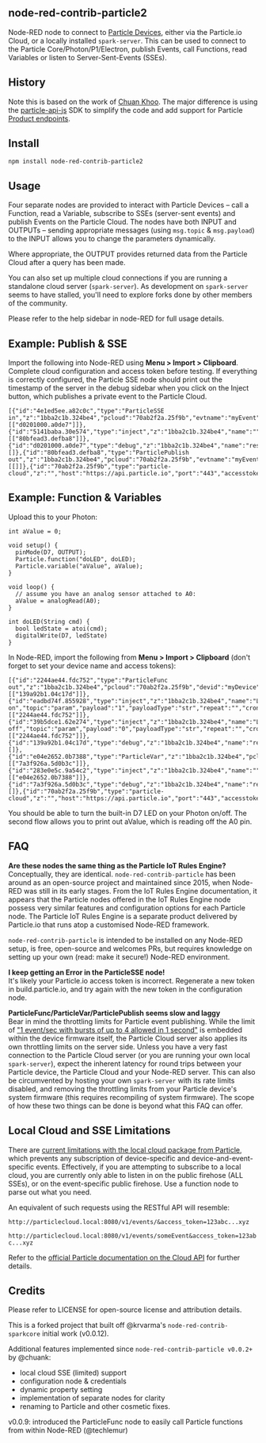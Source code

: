 node-red-contrib-particle2
-------------------------

Node-RED node to connect to [Particle Devices](https://www.particle.io/), either via the Particle.io Cloud, or a locally installed `spark-server`. This can be used to connect to the Particle Core/Photon/P1/Electron, publish Events, call Functions, read Variables or listen to Server-Sent-Events (SSEs).

History
-------

Note this is based on the work of [Chuan Khoo](https://github.com/chuank/node-red-contrib-particle). The major difference is using the [particle-api-js](https://github.com/particle-iot/particle-api-js) SDK to simplify the code and add support for Particle [Product endpoints](https://docs.particle.io/reference/device-cloud/api/#products).

Install
-------

    npm install node-red-contrib-particle2

Usage
-----

Four separate nodes are provided to interact with Particle Devices – call a Function, read a Variable, subscribe to SSEs (server-sent events) and publish Events on the Particle Cloud. The nodes have both INPUT and OUTPUTs – sending appropriate messages (using `msg.topic` & `msg.payload`) to the INPUT allows you to change the parameters dynamically.

Where appropriate, the OUTPUT provides returned data from the Particle Cloud after a query has been made.

You can also set up multiple cloud connections if you are running a standalone cloud server (`spark-server`). As development on `spark-server` seems to have stalled, you'll need to explore forks done by other members of the community.

Please refer to the help sidebar in node-RED for full usage details.


Example: Publish & SSE
----------------------

Import the following into Node-RED using __Menu > Import > Clipboard__. Complete cloud configuration and access token before testing. If everything is correctly configured, the Particle SSE node should print out the timestamp of the server in the debug sidebar when you click on the Inject button, which publishes a private event to the Particle Cloud.

```
[{"id":"4e1ed5ee.a82c0c","type":"ParticleSSE in","z":"1bba2c1b.324be4","pcloud":"70ab2f2a.25f9b","evtname":"myEvent","devid":"","consolelog":false,"x":560,"y":160,"wires":[["d0201000.a0de7"]]},{"id":"5141baba.30e574","type":"inject","z":"1bba2c1b.324be4","name":"","topic":"myEvent","payload":"","payloadType":"date","repeat":"","crontab":"","once":false,"onceDelay":0.1,"x":200,"y":80,"wires":[["80bfead3.defba8"]]},{"id":"d0201000.a0de7","type":"debug","z":"1bba2c1b.324be4","name":"result","active":true,"tosidebar":true,"console":false,"tostatus":false,"complete":"true","x":720,"y":160,"wires":[]},{"id":"80bfead3.defba8","type":"ParticlePublish out","z":"1bba2c1b.324be4","pcloud":"70ab2f2a.25f9b","evtname":"myEvent","evtnametopic":true,"param":"","private":true,"ttl":60,"once":false,"repeat":"0","consolelog":true,"x":460,"y":80,"wires":[[]]},{"id":"70ab2f2a.25f9b","type":"particle-cloud","z":"","host":"https://api.particle.io","port":"443","accesstoken":"__PWRD__","name":"Particle.io"}]
```


Example: Function & Variables
-----------------------------

Upload this to your Photon:

```
int aValue = 0;

void setup() {
  pinMode(D7, OUTPUT);
  Particle.function("doLED", doLED);
  Particle.variable("aValue", aValue);
}

void loop() {
  // assume you have an analog sensor attached to A0:
  aValue = analogRead(A0);
}

int doLED(String cmd) {
  bool ledState = atoi(cmd);
  digitalWrite(D7, ledState)
}
```

In Node-RED, import the following from __Menu > Import > Clipboard__ (don't forget to set your device name and access tokens):

```
[{"id":"2244ae44.fdc752","type":"ParticleFunc out","z":"1bba2c1b.324be4","pcloud":"70ab2f2a.25f9b","devid":"myDevice","fname":"doLED","param":"","once":false,"repeat":"0","consolelog":false,"x":390,"y":420,"wires":[["139a92b1.04c17d"]]},{"id":"eadbd74f.855928","type":"inject","z":"1bba2c1b.324be4","name":"LED on","topic":"param","payload":"1","payloadType":"str","repeat":"","crontab":"","once":false,"onceDelay":0.1,"x":190,"y":400,"wires":[["2244ae44.fdc752"]]},{"id":"39b5dce1.62e274","type":"inject","z":"1bba2c1b.324be4","name":"LED off","topic":"param","payload":"0","payloadType":"str","repeat":"","crontab":"","once":false,"onceDelay":0.1,"x":190,"y":440,"wires":[["2244ae44.fdc752"]]},{"id":"139a92b1.04c17d","type":"debug","z":"1bba2c1b.324be4","name":"result","active":true,"tosidebar":true,"console":false,"tostatus":true,"complete":"payload","x":590,"y":420,"wires":[]},{"id":"e04e2652.0b7388","type":"ParticleVar","z":"1bba2c1b.324be4","pcloud":"70ab2f2a.25f9b","devid":"myDevice","getvar":"aValue","once":false,"repeat":0,"consolelog":false,"x":380,"y":540,"wires":[["7a3f926a.5d0b3c"]]},{"id":"283e0e5c.9a54c2","type":"inject","z":"1bba2c1b.324be4","name":"","topic":"","payload":"","payloadType":"date","repeat":"","crontab":"","once":false,"onceDelay":0.1,"x":180,"y":540,"wires":[["e04e2652.0b7388"]]},{"id":"7a3f926a.5d0b3c","type":"debug","z":"1bba2c1b.324be4","name":"result","active":true,"tosidebar":true,"console":false,"tostatus":true,"complete":"payload","x":590,"y":540,"wires":[]},{"id":"70ab2f2a.25f9b","type":"particle-cloud","z":"","host":"https://api.particle.io","port":"443","accesstoken":"__PWRD__","name":"Particle.io"}]
```

You should be able to turn the built-in D7 LED on your Photon on/off. The second flow allows you to print out aValue, which is reading off the A0 pin.



FAQ
---

  __Are these nodes the same thing as the Particle IoT Rules Engine?__  
  Conceptually, they are identical. `node-red-contrib-particle` has been around as an open-source project and maintained since 2015, when Node-RED was still in its early stages. From the IoT Rules Engine documentation, it appears that the Particle nodes offered in the IoT Rules Engine node possess very similar features and configuration options for each Particle node. The Particle IoT Rules Engine is a separate product delivered by Particle.io that runs atop a customised Node-RED framework.

  `node-red-contrib-particle` is intended to be installed on any Node-RED setup, is free, open-source and welcomes PRs, but requires knowledge on setting up your own (read: make it secure!) Node-RED environment.

  __I keep getting an Error in the ParticleSSE node!__  
  It's likely your Particle.io access token is incorrect. Regenerate a new token in build.particle.io, and try again with the new token in the configuration node.

  __ParticleFunc/ParticleVar/ParticlePublish seems slow and laggy__  
  Bear in mind the throttling limits for Particle event publishing. While the limit of ["1 event/sec with bursts of up to 4 allowed in 1 second"](https://docs.particle.io/reference/firmware/raspberry-pi/#particle-publish-) is embedded within the device firmware itself, the Particle Cloud server also applies its own throttling limits on the server side. Unless you have a very fast connection to the Particle Cloud server (or you are running your own local `spark-server`), expect the inherent latency for round trips between your Particle device, the Particle Cloud and your Node-RED server. This can also be circumvented by hosting your own `spark-server` with its rate limits disabled, and removing the throttling limits from your Particle device's system firmware (this requires recompiling of system firmware). The scope of how these two things can be done is beyond what this FAQ can offer.


Local Cloud and SSE Limitations
-------------------------------

There are [current limitations with the local cloud package from Particle](https://github.com/spark/spark-server/issues/53), which prevents any subscription of device-specific and device-and-event-specific events. Effectively, if you are attempting to subscribe to a local cloud, you are currently only able to listen in on the public firehose (ALL SSEs), or on the event-specific public firehose. Use a function node to parse out what you need.

An equivalent of such requests using the RESTful API will resemble:

`http://particlecloud.local:8080/v1/events/&access_token=123abc...xyz`

`http://particlecloud.local:8080/v1/events/someEvent&access_token=123abc...xyz`

Refer to the [official Particle documentation on the Cloud API](https://docs.particle.io/reference/api/) for further details.


Credits
-------

Please refer to LICENSE for open-source license and attribution details.

This is a forked project that built off @krvarma's `node-red-contrib-sparkcore` initial work (v0.0.12).

Additional features implemented since `node-red-contrib-particle v0.0.2+` by @chuank:
* local cloud SSE (limited) support
* configuration node & credentials
* dynamic property setting
* implementation of separate nodes for clarity
* renaming to Particle and other cosmetic fixes.

v0.0.9: introduced the ParticleFunc node to easily call Particle functions from within Node-RED (@techlemur)
